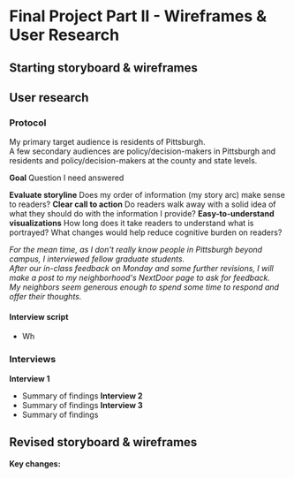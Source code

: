 # Final Project Part II - Wireframes & User Research

## Starting storyboard & wireframes

## User research
### Protocol
My primary target audience is residents of Pittsburgh.  
A few secondary audiences are policy/decision-makers in Pittsburgh and residents and policy/decision-makers at the county and state levels.

__Goal__ Question I need answered

__Evaluate storyline__ Does my order of information (my story arc) make sense to readers?
__Clear call to action__ Do readers walk away with a solid idea of what they should do with the information I provide?
__Easy-to-understand visualizations__ How long does it take readers to understand what is portrayed? What changes would help reduce cognitive burden on readers?

_For the mean time, as I don't really know people in Pittsburgh beyond campus, I interviewed fellow graduate students.  
After our in-class feedback on Monday and some further revisions, I will make a post to my neighborhood's NextDoor page to ask for feedback.  
My neighbors seem generous enough to spend some time to respond and offer their thoughts._

#### Interview script
* Wh

### Interviews
__Interview 1__
* Summary of findings
__Interview 2__
* Summary of findings
__Interview 3__
* Summary of findings

## Revised storyboard & wireframes
__Key changes:__ 


